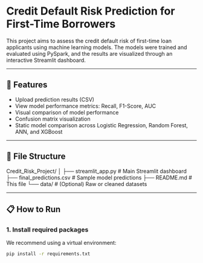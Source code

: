 # Credit Default Risk Prediction for First-Time Borrowers

This project aims to assess the credit default risk of first-time loan applicants using machine learning models. The models were trained and evaluated using PySpark, and the results are visualized through an interactive Streamlit dashboard.

---

## 🚀 Features

- Upload prediction results (CSV)
- View model performance metrics: Recall, F1-Score, AUC
- Visual comparison of model performance
- Confusion matrix visualization
- Static model comparison across Logistic Regression, Random Forest, ANN, and XGBoost

---

## 📂 File Structure

Credit_Risk_Project/
│
├── streamlit_app.py # Main Streamlit dashboard
├── final_predictions.csv # Sample model predictions
├── README.md # This file
└── data/ # (Optional) Raw or cleaned datasets

---

## 📋 How to Run

### 1. Install required packages

We recommend using a virtual environment:

```bash
pip install -r requirements.txt